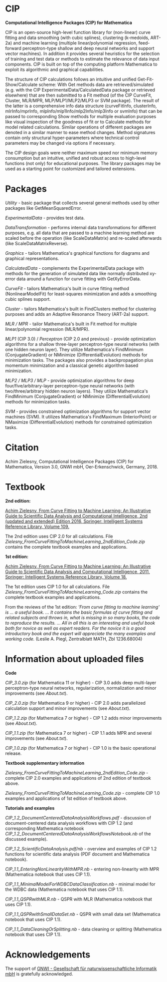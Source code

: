 # CIP
**Computational Intelligence Packages (CIP) for Mathematica**

CIP is an open-source high-level function library for (non-linear) curve fitting and data smoothing (with cubic splines), clustering (k-medoids, ART-2a) and machine learning (multiple linear/polynomial regression, feed-forward perceptron-type shallow and deep neural networks and support vector machines). In addition it provides several heuristics for the selection of training and test data or methods to estimate the relevance of data input components. CIP is built on top of the computing platform Mathematica to exploit its algorithmic and graphical capabilities.

The structure of CIP calculations follows an intuitive and unified Get-Fit-Show/Calculate scheme: With Get methods data are retrieved/simulated (e.g. with the CIP ExperimentalData/CalculatedData package or retrieved elsewhere) that are then submitted to a Fit method (of the CIP CurveFit, Cluster, MLR/MPR, MLP/MLP1/MLP2/MLP3 or SVM package). The result of the latter is a comprehensive info data structure (curveFitInfo, clusterInfo, mlrInfo/mprInfo, mlpInfo/mlp1Info/mlp2Info/mlp3Info or svmInfo) that can be passed to corresponding Show methods for multiple evaluation purposes like visual inspection of the goodness of fit or to Calculate methods for model related calculations. Similar operations of different packages are denoted in a similar manner to ease method changes. Method signatures contain only structural hyper-parameters where technical control parameters may be changed via options if necessary.

The CIP design goals were neither maximum speed nor minimum memory consumption but an intuitive, unified and robust access to high-level functions (not only) for educational purposes. The library packages may be used as a starting point for customized and tailored extensions.

# Packages
*Utility* - basic package that collects several general methods used by other packages like GetMeanSquaredError.

*ExperimentalData* - provides test data.

*DataTransformation* - performs internal data transformations for different purposes, e.g. all data that are passed to a machine learning method are scaled before the operation (like ScaleDataMatrix) and re-scaled afterwards (like ScaleDataMatrixReverse).

*Graphics* - tailors Mathematica's graphical functions for diagrams and graphical representations.

*CalculatedData* - complements the ExperimentalData package with methods for the generation of simulated data like normally distributed xy-error data around a function for curve fitting with GetXyErrorData.

*CurveFit* - tailors Mathematica's built in curve fitting method (NonlinearModelFit) for least-squares minimization and adds a smoothing cubic splines support.

*Cluster* - tailors Mathematica's built in FindClusters method for clustering purposes and adds an Adaptive Resonance Theory (ART-2a) support.

*MLR / MPR* - tailor Mathematica's built in Fit method for multiple linear/polynomial regression (MLR/MPR).

*MLP1* (CIP 3.0) / *Perceptron* (CIP 2.0 and previous) - provide optimization algorithms for a shallow three-layer perceptron-type neural networks (with one hidden neuron layer). They utilize Mathematica's FindMinimum (ConjugateGradient) or NMinimize (DifferentialEvolution) methods for minimization tasks. The packages also provides a backpropagation plus momentum minimization and a classical genetic algorithm based minimization.

*MLP2 / MLP3 / MLP* - provide optimization algorithms for deep four/five/arbitrary-layer perceptron-type neural networks (with two/three/arbitrary hidden neuron layers). They utilize Mathematica's FindMinimum (ConjugateGradient) or NMinimize (DifferentialEvolution) methods for minimization tasks.

*SVM* - provides constrained optimization algorithms for support vector machines (SVM). It utilizes Mathematica's FindMaximum (InteriorPoint) or NMaximize (DifferentialEvolution) methods for constrained optimization tasks.

# Citation

Achim Zielesny, Computational Intelligence Packages (CIP) for Mathematica, Version 3.0, GNWI mbH, Oer-Erkenschwick, Germany, 2018.

# Textbook
**2nd edition:**

[Achim Zielesny, From Curve Fitting to Machine Learning: An Illustrative Guide to Scientific Data Analysis and Computational Intelligence, 2nd (updated and extended) Edition 2016, Springer: Intelligent Systems Reference Library, Volume 109.](https://dx.doi.org/10.1007/978-3-319-32545-3)

The 2nd edition uses CIP 2.0 for all calculations. File *Zielesny_FromCurveFittingToMachineLearning_2ndEdition_Code.zip* contains the complete textbook examples and applications.

**1st edition:**

[Achim Zielesny, From Curve Fitting to Machine Learning: An Illustrative Guide to Scientific Data Analysis and Computational Intelligence, 2011, Springer: Intelligent Systems Reference Library, Volume 18.](http://dx.doi.org/10.1007/978-3-642-21280-2)

The 1st edition uses CIP 1.0 for all calculations. File *Zielesny_FromCurveFittingToMachineLearning_Code.zip* contains the complete textbook examples and applications.

From the reviews of the 1st edition: *'From curve fitting to machine learning' is ... a useful book. ... It contains the basic formulas of curve fitting and related subjects and throws in, what is missing in so many books, the code to reproduce the results. ... All in all this is an interesting and useful book both for novice as well as expert readers. For the novice it is a good introductory book and the expert will appreciate the many examples and working code.* (Leslie A. Piegl, Zentralblatt MATH, Zbl 1236.68004)

# Information about uploaded files
**Code**

*CIP_3.0.zip* (for Mathematica 11 or higher) - CIP 3.0 adds deep multi-layer perceptron-type neural networks, regularization, normalization and minor improvements (see *About.txt*).

*CIP_2.0.zip* (for Mathematica 9 or higher) - CIP 2.0 adds parallelized calculation support and minor improvements (see *About.txt*).

*CIP_1.2.zip* (for Mathematica 7 or higher) - CIP 1.2 adds minor improvements (see *About.txt*).

*CIP_1.1.zip* (for Mathematica 7 or higher) - CIP 1.1 adds MPR and several improvements (see *About.txt*).

*CIP_1.0.zip* (for Mathematica 7 or higher) - CIP 1.0 is the basic operational release.

**Textbook supplementary information**

*Zielesny_FromCurveFittingToMachineLearning_2ndEdition_Code.zip* - complete CIP 2.0 examples and applications of 2nd edition of textbook above.

*Zielesny_FromCurveFittingToMachineLearning_Code.zip* - complete CIP 1.0 examples and applications of 1st edition of textbook above.

**Tutorials and examples**

*CIP_1.2_DocumentCenteredDataAnalysisWorkflows.pdf* - discussion of document-centered data analysis workflows with CIP 1.2 (and corresponding Mathematica notebook *CIP_1.2_DocumentCenteredDataAnalysisWorkflowsNotebook.nb* of the discussed example).

*CIP_1.2_ScientificDataAnalysis.pdf/nb* - overview and examples of CIP 1.2 functions for scientific data analysis (PDF document and Mathematica notebook).

*CIP_1.1_EnteringNonLinearityWithMPR.nb* - entering non-linearity with MPR (Mathematica notebook that uses CIP 1.1).

*CIP_1.1_MinimalModelForWDBCDataClassification.nb* - minimal model for the WDBC data (Mathematica notebook that uses CIP 1.1).

*CIP_1.1_QSPRwithMLR.nb* - QSPR with MLR (Mathematica notebook that uses CIP 1.1).

*CIP_1.1_QSPRwithSmallDataSet.nb* - QSPR with small data set (Mathematica notebook that uses CIP 1.1).

*CIP_1.1_DataCleaningOrSplitting.nb* - data cleaning or splitting (Mathematica notebook that uses CIP 1.1).

# Acknowledgements
The support of [GNWI - Gesellschaft für naturwissenschaftliche Informatik mbH](http://www.gnwi.de) is gratefully acknowledged.
